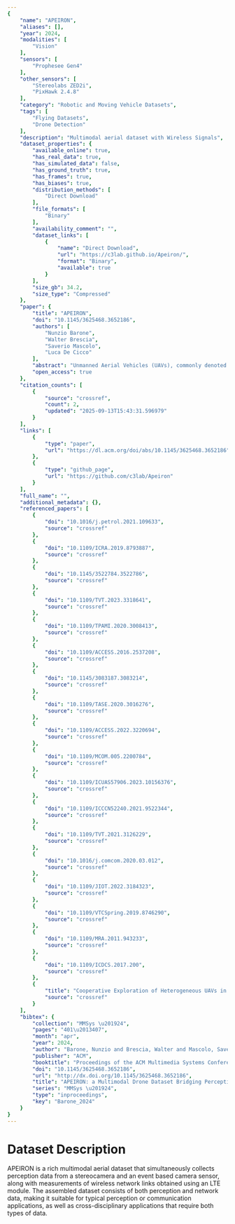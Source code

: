 ```yaml
---
{
    "name": "APEIRON",
    "aliases": [],
    "year": 2024,
    "modalities": [
        "Vision"
    ],
    "sensors": [
        "Prophesee Gen4"
    ],
    "other_sensors": [
        "Stereolabs ZED2i",
        "PixHawk 2.4.8"
    ],
    "category": "Robotic and Moving Vehicle Datasets",
    "tags": [
        "Flying Datasets",
        "Drone Detection"
    ],
    "description": "Multimodal aerial dataset with Wireless Signals",
    "dataset_properties": {
        "available_online": true,
        "has_real_data": true,
        "has_simulated_data": false,
        "has_ground_truth": true,
        "has_frames": true,
        "has_biases": true,
        "distribution_methods": [
            "Direct Download"
        ],
        "file_formats": [
            "Binary"
        ],
        "availability_comment": "",
        "dataset_links": [
            {
                "name": "Direct Download",
                "url": "https://c3lab.github.io/Apeiron/",
                "format": "Binary",
                "available": true
            }
        ],
        "size_gb": 34.2,
        "size_type": "Compressed"
    },
    "paper": {
        "title": "APEIRON",
        "doi": "10.1145/3625468.3652186",
        "authors": [
            "Nunzio Barone",
            "Walter Brescia",
            "Saverio Mascolo",
            "Luca De Cicco"
        ],
        "abstract": "Unmanned Aerial Vehicles (UAVs), commonly denoted as drones, are being increasingly adopted as platforms to enable applications such as surveillance, disaster response, environmental monitoring, live drone broadcasting, and Internet-of-Drones (IoD). In this context, drone systems are required to carry out tasks autonomously in potentially unknown and challenging environments. As such, deep learning algorithms are widely adopted to implement efficient perception from sensors, making the availability of comprehensive datasets capturing real-world environments important. In this work, we introduce APEIRON, a rich multimodal aerial dataset that simultaneously collects perception data from a stereocamera and an event based camera sensor, along with measurements of wireless network links obtained using an LTE module. The assembled dataset consists of both perception and network data, making it suitable for typical perception or communication applications, as well as cross-disciplinary applications that require both types of data. We believe that this dataset will help promoting multi-disciplinary research at the intersection of multimedia systems, computer networks, and robotics fields. APEIRON is available at https://c3lab.github.io/Apeiron/.",
        "open_access": true
    },
    "citation_counts": [
        {
            "source": "crossref",
            "count": 2,
            "updated": "2025-09-13T15:43:31.596979"
        }
    ],
    "links": [
        {
            "type": "paper",
            "url": "https://dl.acm.org/doi/abs/10.1145/3625468.3652186"
        },
        {
            "type": "github_page",
            "url": "https://github.com/c3lab/Apeiron"
        }
    ],
    "full_name": "",
    "additional_metadata": {},
    "referenced_papers": [
        {
            "doi": "10.1016/j.petrol.2021.109633",
            "source": "crossref"
        },
        {
            "doi": "10.1109/ICRA.2019.8793887",
            "source": "crossref"
        },
        {
            "doi": "10.1145/3522784.3522786",
            "source": "crossref"
        },
        {
            "doi": "10.1109/TVT.2023.3318641",
            "source": "crossref"
        },
        {
            "doi": "10.1109/TPAMI.2020.3008413",
            "source": "crossref"
        },
        {
            "doi": "10.1109/ACCESS.2016.2537208",
            "source": "crossref"
        },
        {
            "doi": "10.1145/3083187.3083214",
            "source": "crossref"
        },
        {
            "doi": "10.1109/TASE.2020.3016276",
            "source": "crossref"
        },
        {
            "doi": "10.1109/ACCESS.2022.3220694",
            "source": "crossref"
        },
        {
            "doi": "10.1109/MCOM.005.2200784",
            "source": "crossref"
        },
        {
            "doi": "10.1109/ICUAS57906.2023.10156376",
            "source": "crossref"
        },
        {
            "doi": "10.1109/ICCCN52240.2021.9522344",
            "source": "crossref"
        },
        {
            "doi": "10.1109/TVT.2021.3126229",
            "source": "crossref"
        },
        {
            "doi": "10.1016/j.comcom.2020.03.012",
            "source": "crossref"
        },
        {
            "doi": "10.1109/JIOT.2022.3184323",
            "source": "crossref"
        },
        {
            "doi": "10.1109/VTCSpring.2019.8746290",
            "source": "crossref"
        },
        {
            "doi": "10.1109/MRA.2011.943233",
            "source": "crossref"
        },
        {
            "doi": "10.1109/ICDCS.2017.200",
            "source": "crossref"
        },
        {
            "title": "Cooperative Exploration of Heterogeneous UAVs in Mountainous Environments by Constructing Steady Communication",
            "source": "crossref"
        }
    ],
    "bibtex": {
        "collection": "MMSys \u201924",
        "pages": "401\u2013407",
        "month": "apr",
        "year": 2024,
        "author": "Barone, Nunzio and Brescia, Walter and Mascolo, Saverio and De Cicco, Luca",
        "publisher": "ACM",
        "booktitle": "Proceedings of the ACM Multimedia Systems Conference 2024 on ZZZ",
        "doi": "10.1145/3625468.3652186",
        "url": "http://dx.doi.org/10.1145/3625468.3652186",
        "title": "APEIRON: a Multimodal Drone Dataset Bridging Perception and Network Data in Outdoor Environments",
        "series": "MMSys \u201924",
        "type": "inproceedings",
        "key": "Barone_2024"
    }
}
---
```


# Dataset Description

APEIRON is a rich multimodal aerial dataset that simultaneously collects perception data from a stereocamera and an event based camera sensor, along with measurements of wireless network links obtained using an LTE module. The assembled dataset consists of both perception and network data, making it suitable for typical perception or communication applications, as well as cross-disciplinary applications that require both types of data.